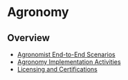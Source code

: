 ﻿# Agronomy

## Overview

- [Agronomist End-to-End Scenarios](AgronomistEnd-to-EndScenarios.md)
- [Agronomy Implementation Activities](AgronomyImplementationActivities.md)
- [Licensing and Certifications](Licensing_Certifications.md)




